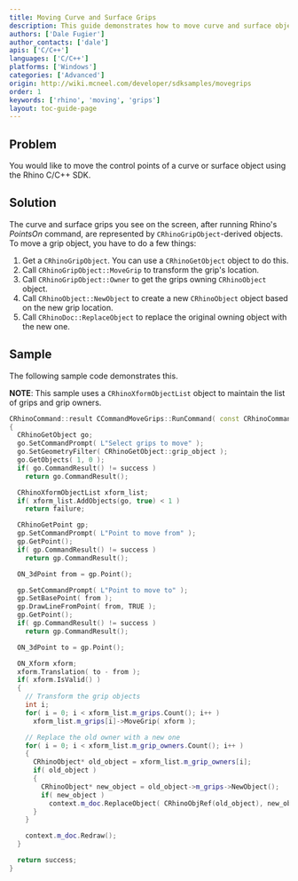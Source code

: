 ```yaml
---
title: Moving Curve and Surface Grips
description: This guide demonstrates how to move curve and surface object grips using C/C++.
authors: ['Dale Fugier']
author_contacts: ['dale']
apis: ['C/C++']
languages: ['C/C++']
platforms: ['Windows']
categories: ['Advanced']
origin: http://wiki.mcneel.com/developer/sdksamples/movegrips
order: 1
keywords: ['rhino', 'moving', 'grips']
layout: toc-guide-page
---
```


 
## Problem

You would like to move the control points of a curve or surface object using the Rhino C/C++ SDK.

## Solution

The curve and surface grips you see on the screen, after running Rhino's *PointsOn* command, are represented by `CRhinoGripObject`-derived objects.  To move a grip object, you have to do a few things:

1. Get a `CRhinoGripObject`.  You can use a `CRhinoGetObject` object to do this.
1. Call `CRhinoGripObject::MoveGrip` to transform the grip's location.
1. Call `CRhinoGripObject::Owner` to get the grips owning `CRhinoObject` object.
1. Call `CRhinoObject::NewObject` to create a new `CRhinoObject` object based on the new grip location.
1. Call `CRhinoDoc::ReplaceObject` to replace the original owning object with the new one.

## Sample

The following sample code demonstrates this.  

**NOTE**: This sample uses a `CRhinoXformObjectList` object to maintain the list of grips and grip owners.

```cpp
CRhinoCommand::result CCommandMoveGrips::RunCommand( const CRhinoCommandContext& context )
{
  CRhinoGetObject go;
  go.SetCommandPrompt( L"Select grips to move" );
  go.SetGeometryFilter( CRhinoGetObject::grip_object );
  go.GetObjects( 1, 0 );
  if( go.CommandResult() != success )
    return go.CommandResult();

  CRhinoXformObjectList xform_list;
  if( xform_list.AddObjects(go, true) < 1 )
    return failure;

  CRhinoGetPoint gp;
  gp.SetCommandPrompt( L"Point to move from" );
  gp.GetPoint();
  if( gp.CommandResult() != success )
    return gp.CommandResult();

  ON_3dPoint from = gp.Point();

  gp.SetCommandPrompt( L"Point to move to" );
  gp.SetBasePoint( from );
  gp.DrawLineFromPoint( from, TRUE );
  gp.GetPoint();
  if( gp.CommandResult() != success )
    return gp.CommandResult();

  ON_3dPoint to = gp.Point();

  ON_Xform xform;
  xform.Translation( to - from );
  if( xform.IsValid() )
  {
    // Transform the grip objects
    int i;
    for( i = 0; i < xform_list.m_grips.Count(); i++ )
      xform_list.m_grips[i]->MoveGrip( xform );

    // Replace the old owner with a new one
    for( i = 0; i < xform_list.m_grip_owners.Count(); i++ )
    {
      CRhinoObject* old_object = xform_list.m_grip_owners[i];
      if( old_object )
      {
        CRhinoObject* new_object = old_object->m_grips->NewObject();
        if( new_object )
          context.m_doc.ReplaceObject( CRhinoObjRef(old_object), new_object, true );
      }
    }

    context.m_doc.Redraw();
  }

  return success;
}
```
